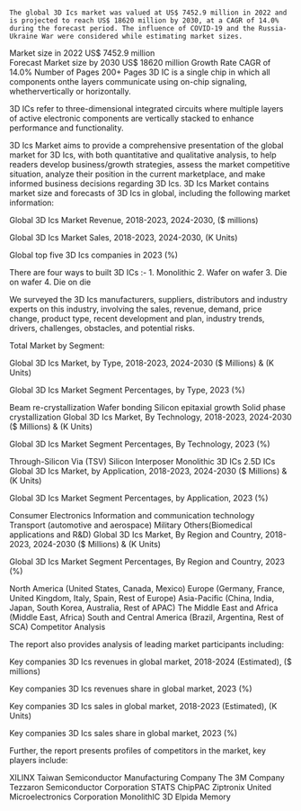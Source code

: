                                                                                                                              The global 3D Ics market was valued at US$ 7452.9 million in 2022 and is projected to reach US$ 18620 million by 2030, at a CAGR of 14.0% during the forecast period. The influence of COVID-19 and the Russia-Ukraine War were considered while estimating market sizes.

Market size in 2022
US$ 7452.9 million	
Forecast Market size by 2030
US$ 18620 million
Growth Rate	CAGR of 14.0%	Number of Pages	200+ Pages
3D IC is a single chip in which all components onthe layers communicate using on-chip signaling, whethervertically or horizontally.

3D ICs refer to three-dimensional integrated circuits where multiple layers of active electronic components are vertically stacked to enhance performance and functionality.

3D Ics Market aims to provide a comprehensive presentation of the global market for 3D Ics, with both quantitative and qualitative analysis, to help readers develop business/growth strategies, assess the market competitive situation, analyze their position in the current marketplace, and make informed business decisions regarding 3D Ics. 3D Ics Market contains market size and forecasts of 3D Ics in global, including the following market information:

Global 3D Ics Market Revenue, 2018-2023, 2024-2030, ($ millions)

Global 3D Ics Market Sales, 2018-2023, 2024-2030, (K Units)

Global top five 3D Ics companies in 2023 (%)

There are four ways to built 3D ICs :- 1. Monolithic 2. Wafer on wafer 3. Die on wafer 4. Die on die

We surveyed the 3D Ics manufacturers, suppliers, distributors and industry experts on this industry, involving the sales, revenue, demand, price change, product type, recent development and plan, industry trends, drivers, challenges, obstacles, and potential risks.

Total Market by Segment:

Global 3D Ics Market, by Type, 2018-2023, 2024-2030 ($ Millions) & (K Units)

Global 3D Ics Market Segment Percentages, by Type, 2023 (%)

Beam re-crystallization
Wafer bonding
Silicon epitaxial growth
Solid phase crystallization
Global 3D Ics Market, By Technology, 2018-2023, 2024-2030 ($ Millions) & (K Units)

Global 3D Ics Market Segment Percentages, By Technology, 2023 (%)

Through-Silicon Via (TSV)
Silicon Interposer
Monolithic 3D ICs
2.5D ICs
Global 3D Ics Market, by Application, 2018-2023, 2024-2030 ($ Millions) & (K Units)

Global 3D Ics Market Segment Percentages, by Application, 2023 (%)

Consumer Electronics
Information and communication technology
Transport (automotive and aerospace)
Military
Others(Biomedical applications and R&D)
Global 3D Ics Market, By Region and Country, 2018-2023, 2024-2030 ($ Millions) & (K Units)

Global 3D Ics Market Segment Percentages, By Region and Country, 2023 (%)

North America (United States, Canada, Mexico)
Europe (Germany, France, United Kingdom, Italy, Spain, Rest of Europe)
Asia-Pacific (China, India, Japan, South Korea, Australia, Rest of APAC)
The Middle East and Africa (Middle East, Africa)
South and Central America (Brazil, Argentina, Rest of SCA)
Competitor Analysis

The report also provides analysis of leading market participants including:

Key companies 3D Ics revenues in global market, 2018-2024 (Estimated), ($ millions)

Key companies 3D Ics revenues share in global market, 2023 (%)

Key companies 3D Ics sales in global market, 2018-2023 (Estimated), (K Units)

Key companies 3D Ics sales share in global market, 2023 (%)

Further, the report presents profiles of competitors in the market, key players include:

XILINX
Taiwan Semiconductor Manufacturing Company
The 3M Company
Tezzaron Semiconductor Corporation
STATS ChipPAC
Ziptronix
United Microelectronics Corporation
MonolithIC 3D
Elpida Memory
